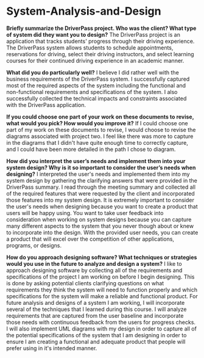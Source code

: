 # System-Analysis-and-Design

**Briefly summarize the DriverPass project. Who was the client? What type of system did they want you to design?**
The DriverPass project is an application that tracks students' progress through their driving experience. The DriverPass system allows students to schedule appointments, reservations for driving, select their driving instructors, and select learning courses for their continued driving experience in an academic manner. 

**What did you do particularly well?**
I believe I did rather well with the business requirements of the DriverPass system. I successfully captured most of the required aspects of the system including the functional and non-functional requirements and specifications of the system. I also successfully collected the technical impacts and constraints associated with the DriverPass application.

**If you could choose one part of your work on these documents to revise, what would you pick? How would you improve it?**
If I could choose one part of my work on these documents to revise, I would choose to revise the diagrams associated with project two. I feel like there was more to capture in the diagrams that I didn't have quite enough time to correctly capture, and I could have been more detailed in the path I chose to diagram.

**How did you interpret the user’s needs and implement them into your system design? Why is it so important to consider the user’s needs when designing?**
I interpreted the user's needs and implemented them into my system design by gathering the clarifying answers that were provided in the DriverPass summary. I read through the meeting summary and collected all of the required features that were requested by the client and incorporated those features into my system design. It is extremely important to consider the user's needs when designing because you want to create a product that users will be happy using. You want to take user feedback into consideration when working on system designs because you can capture many different aspects to the system that you never though about or knew to incorporate into the design. With the provided user needs, you can create a product that will excel over the competition of other applications, programs, or designs.

**How do you approach designing software? What techniques or strategies would you use in the future to analyze and design a system?**
I like to approach designing software by collecting all of the requirements and specifications of the project I am working on before I begin designing. This is done by asking potential clients clarifying questions on what requirements they think the system will need to function properly and which specifications for the system will make a reliable and functional product. For future analysis and designs of a system I am working, I will incorporate several of the techniques that I learned during this course. I will analyze requirements that are captured from the user baseline and incorporate those needs with continuous feedback from the users for progress checks. I will also implement UML diagrams with my design in order to capture all of the potential specifications of the system that I am designing in order to ensure I am creating a functional and adequate product that people will prefer using in it's intended manner.
